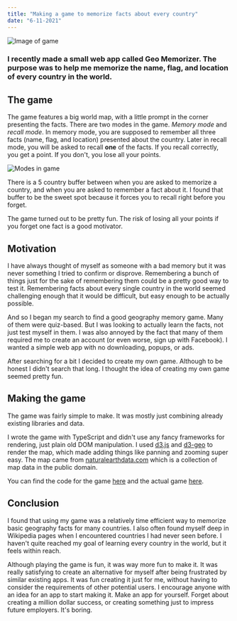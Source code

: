 ```yaml
---
title: "Making a game to memorize facts about every country"
date: "6-11-2021"
---
```


![Image of game](/images/geo-memorizer/cover.png)

### I recently made a small web app called Geo Memorizer. The purpose was to help me memorize the name, flag, and location of every country in the world.

## The game

The game features a big world map, with a little prompt in the corner presenting the facts. There are two modes in the game. _Memory mode_ and _recall mode_. In memory mode, you are supposed to remember all three facts (name, flag, and location) presented about the country. Later in recall mode, you will be asked to recall **one** of the facts. If you recall correctly, you get a point. If you don't, you lose all your points.

![Modes in game](/images/geo-memorizer/modes-preview.png)

There is a 5 country buffer between when you are asked to memorize a country, and when you are asked to remember a fact about it. I found that buffer to be the sweet spot because it forces you to recall right before you forget.

The game turned out to be pretty fun. The risk of losing all your points if you forget one fact is a good motivator.

## Motivation

I have always thought of myself as someone with a bad memory but it was never something I tried to confirm or disprove. Remembering a bunch of things just for the sake of remembering them could be a pretty good way to test it. Remembering facts about every single country in the world seemed challenging enough that it would be difficult, but easy enough to be actually possible.

And so I began my search to find a good geography memory game. Many of them were quiz-based. But I was looking to actually learn the facts, not just test myself in them. I was also annoyed by the fact that many of them required me to create an account (or even worse, sign up with Facebook). I wanted a simple web app with no downloading, popups, or ads.

After searching for a bit I decided to create my own game. Although to be honest I didn't search that long. I thought the idea of creating my own game seemed pretty fun.

## Making the game

The game was fairly simple to make. It was mostly just combining already existing libraries and data.

I wrote the game with TypeScript and didn't use any fancy frameworks for rendering, just plain old DOM manipulation. I used [d3.js](https://github.com/d3/d3) and [d3-geo](https://github.com/d3/d3-geo) to render the map, which made adding things like panning and zooming super easy. The map came from [naturalearthdata.com](http://naturalearthdata.com/) which is a collection of map data in the public domain.

You can find the code for the game [here](https://github.com/carltheperson/geo-memorizer) and the actual game [here](https://geo-memorizer.web.app/).

## Conclusion

I found that using my game was a relatively time efficient way to memorize basic geography facts for many countries. I also often found myself deep in Wikipedia pages when I encountered countries I had never seen before. I haven't quite reached my goal of learning every country in the world, but it feels within reach.

Although playing the game is fun, it was way more fun to make it. It was really satisfying to create an alternative for myself after being frustrated by similar existing apps. It was fun creating it just for me, without having to consider the requirements of other potential users. I encourage anyone with an idea for an app to start making it. Make an app for yourself. Forget about creating a million dollar success, or creating something just to impress future employers. It's boring.
